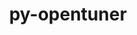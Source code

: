 ---
title: "py-opentuner"
layout: cache
categories: [package, v0.18.0]
meta: {"versions": ["0.8.7"], "compilers": ["gcc@=7.5.0"], "oss": ["ubuntu18.04"], "platforms": ["linux"], "targets": ["x86_64"], "stacks": ["e4s", "root"], "num_specs": 1, "num_specs_by_stack": {"root": 1, "e4s": 1}}
spec_details: [{"hash": "tz5tpyvpzrel36gh26btqqhsmeqprwdr", "compiler": "gcc@=7.5.0", "versions": ["0.8.7"], "os": "ubuntu18.04", "platform": "linux", "target": "x86_64", "variants": [], "stacks": ["root", "e4s"], "size": "-", "tarball": "https://binaries.spack.io/v0.18.0/build_cache/linux-ubuntu18.04-x86_64/gcc-7.5.0/py-opentuner-0.8.7/linux-ubuntu18.04-x86_64-gcc-7.5.0-py-opentuner-0.8.7-tz5tpyvpzrel36gh26btqqhsmeqprwdr.spack"}]
---